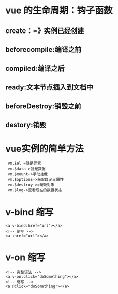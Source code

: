 
   # vue 的生命周期：钩子函数
   ## create：=》实例已经创建
   ## beforecompile:编译之前
   ## compiled:编译之后
   ## ready:文本节点插入到文档中
   ## beforeDestroy:销毁之前
   ## destory:销毁
 # vue实例的简单方法
 ```
  vm.$el =就是元素
  vm.$data->就是数据
  vm.$mount->手动挂载
  vm.$options->获取自定义属性
  vm.$destroy->=销毁对象
  vm.$log->查看现在的数据状态
  ```
# v-bind 缩写
```<!-- 完整语法 -->
<a v-bind:href="url"></a>
<!-- 缩写 -->
<a :href="url"></a>
```

# v-on 缩写
```
<!-- 完整语法 -->
<a v-on:click="doSomething"></a>
<!-- 缩写 -->
<a @click="doSomething"></a>
```

